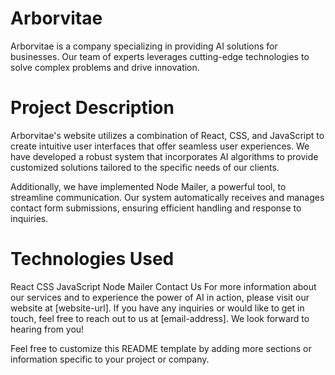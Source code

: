 <h1>Arborvitae</h1>



Arborvitae is a company specializing in providing AI solutions for businesses. Our team of experts leverages cutting-edge technologies to solve complex problems and drive innovation.

<h1>Project Description</h1>


Arborvitae's website utilizes a combination of React, CSS, and JavaScript to create intuitive user interfaces that offer seamless user experiences. We have developed a robust system that incorporates AI algorithms to provide customized solutions tailored to the specific needs of our clients.

Additionally, we have implemented Node Mailer, a powerful tool, to streamline communication. Our system automatically receives and manages contact form submissions, ensuring efficient handling and response to inquiries.

<h1>Technologies Used</h1>


React
CSS
JavaScript
Node Mailer
Contact Us
For more information about our services and to experience the power of AI in action, please visit our website at [website-url]. If you have any inquiries or would like to get in touch, feel free to reach out to us at [email-address]. We look forward to hearing from you!

Feel free to customize this README template by adding more sections or information specific to your project or company.
